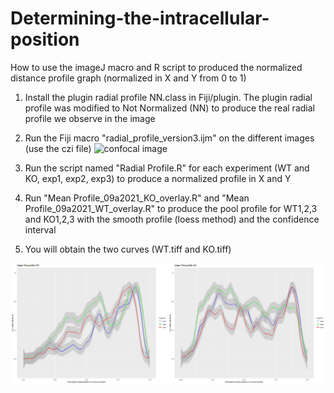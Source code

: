 # Determining-the-intracellular-position

How to use the imageJ macro and R script to produced the normalized distance profile graph (normalized in X and Y from 0 to 1)  

1) Install the plugin radial profile NN.class in Fiji/plugin.
The plugin radial profile was modified to Not Normalized (NN) to produce the real radial profile we observe in the image

2) Run the Fiji macro "radial_profile_version3.ijm" on the different images (use the czi file)
 ![confocal image ](./2_.jpg)

3) Run the script named "Radial Profile.R" for each experiment (WT and KO, exp1, exp2, exp3) to produce a normalized profile in X  and Y

4) Run "Mean Profile_09a2021_KO_overlay.R" and "Mean Profile_09a2021_WT_overlay.R" to produce the pool profile for WT1,2,3 and KO1,2,3 with the smooth profile (loess method) and the confidence interval

5) You will obtain the two curves (WT.tiff and KO.tiff)

![WT versus KO radial distance to nucleus ](./Montage.png)
